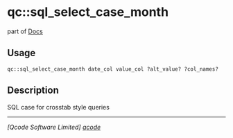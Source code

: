 qc::sql_select_case_month
=========================

part of [Docs](.)

Usage
-----
`qc::sql_select_case_month date_col value_col ?alt_value? ?col_names?`

Description
-----------
SQL case for crosstab style queries

----------------------------------
*[Qcode Software Limited] [qcode]*

[qcode]: http://www.qcode.co.uk "Qcode Software"
